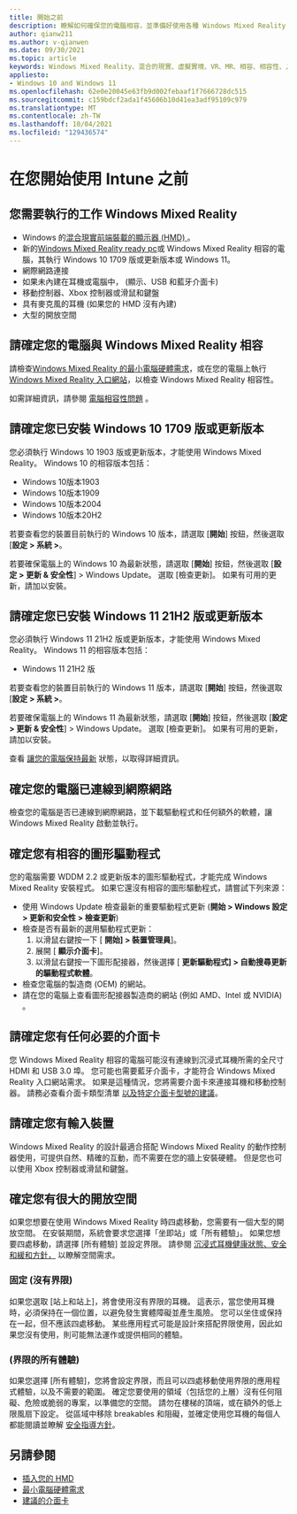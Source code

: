 ```yaml
---
title: 開始之前
description: 瞭解如何確保您的電腦相容，並準備好使用各種 Windows Mixed Reality 的應用程式體驗。
author: qianw211
ms.author: v-qianwen
ms.date: 09/30/2021
ms.topic: article
keywords: Windows Mixed Reality、混合的現實、虛擬實境、VR、MR、相容、相容性、入門、安裝程式、電腦、系統需求
appliesto:
- Windows 10 and Windows 11
ms.openlocfilehash: 62e0e20045e63fb9d002febaaf1f7666728dc515
ms.sourcegitcommit: c159bdcf2ada1f45606b10d41ea3adf95109c979
ms.translationtype: MT
ms.contentlocale: zh-TW
ms.lasthandoff: 10/04/2021
ms.locfileid: "129436574"
---
```

# <a name="before-you-start"></a>在您開始使用 Intune 之前

## <a name="what-youll-need-to-run-windows-mixed-reality"></a>您需要執行的工作 Windows Mixed Reality

* Windows 的[混合現實前端裝載的顯示器 (HMD) ](https://www.microsoft.com/en-us/windows/windows-mixed-reality-devices)。
* 新的[Windows Mixed Reality ready pc](https://support.microsoft.com/en-us/help/4039260/windows-10-mixed-reality-pc-hardware-guidelines)或 Windows Mixed Reality 相容的電腦，其執行 Windows 10 1709 版或更新版本或 Windows 11。
* 網際網路連接
* 如果未內建在耳機或電腦中， (顯示、USB 和藍牙介面卡) 
* 移動控制器、Xbox 控制器或滑鼠和鍵盤
* 具有麥克風的耳機 (如果您的 HMD 沒有內建) 
* 大型的開放空間

## <a name="make-sure-your-pc-is-compatible-with-windows-mixed-reality"></a>請確定您的電腦與 Windows Mixed Reality 相容

請檢查[Windows Mixed Reality 的最小電腦硬體需求](windows-mixed-reality-minimum-pc-hardware-compatibility-guidelines.md)，或在您的電腦上執行[Windows Mixed Reality 入口網站](install-windows-mixed-reality.md#launch-mixed-reality-portal)，以檢查 Windows Mixed Reality 相容性。

如需詳細資訊，請參閱 [電腦相容性問題](https://support.microsoft.com/help/4045777/windows-10-get-help-with-pc-compatibility-in-windows-mixed-reality) 。

## <a name="make-sure-you-have-the-windows-10-version-1709-or-newer-installed"></a>請確定您已安裝 Windows 10 1709 版或更新版本

您必須執行 Windows 10 1903 版或更新版本，才能使用 Windows Mixed Reality。 Windows 10 的相容版本包括：

* Windows 10版本1903
* Windows 10版本1909
* Windows 10版本2004
* Windows 10版本20H2

若要查看您的裝置目前執行的 Windows 10 版本，請選取 [**開始**] 按鈕，然後選取 [**設定 > 系統 >**。

若要確保電腦上的 Windows 10 為最新狀態，請選取 [**開始**] 按鈕，然後選取 [**設定 > 更新 & 安全性**] > Windows Update。  選取 [檢查更新]。 如果有可用的更新，請加以安裝。

## <a name="make-sure-you-have-the-windows-11-version-21h2-or-newer-installed"></a>請確定您已安裝 Windows 11 21H2 版或更新版本

您必須執行 Windows 11 21H2 版或更新版本，才能使用 Windows Mixed Reality。 Windows 11 的相容版本包括：

* Windows 11 21H2 版

若要查看您的裝置目前執行的 Windows 11 版本，請選取 [**開始**] 按鈕，然後選取 [**設定 > 系統 >**。

若要確保電腦上的 Windows 11 為最新狀態，請選取 [**開始**] 按鈕，然後選取 [**設定 > 更新 & 安全性**] > Windows Update。  選取 [檢查更新]。 如果有可用的更新，請加以安裝。

查看 [讓您的電腦保持最新](https://support.microsoft.com/help/12373/windows-update-faq) 狀態，以取得詳細資訊。

## <a name="make-sure-your-pc-is-connected-to-the-internet"></a>確定您的電腦已連線到網際網路

檢查您的電腦是否已連線到網際網路，並下載驅動程式和任何額外的軟體，讓 Windows Mixed Reality 啟動並執行。

## <a name="make-sure-you-have-a-compatible-graphics-driver"></a>確定您有相容的圖形驅動程式

您的電腦需要 WDDM 2.2 或更新版本的圖形驅動程式，才能完成 Windows Mixed Reality 安裝程式。 如果它還沒有相容的圖形驅動程式，請嘗試下列來源：

* 使用 Windows Update 檢查最新的重要驅動程式更新 (**開始 > Windows 設定 > 更新和安全性 > 檢查更新**) 
* 檢查是否有最新的選用驅動程式更新：
    1. 以滑鼠右鍵按一下 [ **開始] > 裝置管理員**]。
    2. 展開 [ **顯示介面卡**]。
    3. 以滑鼠右鍵按一下圖形配接器，然後選擇 [ **更新驅動程式] > 自動搜尋更新的驅動程式軟體**。
* 檢查您電腦的製造商 (OEM) 的網站。
* 請在您的電腦上查看圖形配接器製造商的網站 (例如 AMD、Intel 或 NVIDIA) 。

## <a name="make-sure-that-you-have-any-required-adapters"></a>請確定您有任何必要的介面卡

您 Windows Mixed Reality 相容的電腦可能沒有連線到沉浸式耳機所需的全尺寸 HDMI 和 USB 3.0 埠。 您可能也需要藍牙介面卡，才能符合 Windows Mixed Reality 入口網站需求。  如果是這種情況，您將需要介面卡來連接耳機和移動控制器。 請務必查看介面卡類型清單 [以及特定介面卡型號的建議](recommended-adapters-for-windows-mixed-reality-capable-pcs.md)。

## <a name="make-sure-that-you-have-input-devices"></a>請確定您有輸入裝置

Windows Mixed Reality 的設計最適合搭配 Windows Mixed Reality 的動作控制器使用，可提供自然、精確的互動，而不需要在您的牆上安裝硬體。 但是您也可以使用 Xbox 控制器或滑鼠和鍵盤。

## <a name="make-sure-that-you-have-a-large-open-space"></a>確定您有很大的開放空間

如果您想要在使用 Windows Mixed Reality 時四處移動，您需要有一個大型的開放空間。  在安裝期間，系統會要求您選擇「坐即站」或「所有體驗」。 如果您想要四處移動，請選擇 [所有體驗] 並設定界限。 請參閱 [沉浸式耳機健康狀態、安全和緩和方針，](wmr-health-safety-comfort.md) 以瞭解空間需求。

### <a name="seated-and-standing-no-boundary"></a>固定 (沒有界限) 

如果您選取 [站上和站上]，將會使用沒有界限的耳機。 這表示，當您使用耳機時，必須保持在一個位置，以避免發生實體障礙並產生風險。 您可以坐住或保持在一起，但不應該四處移動。 某些應用程式可能是設計來搭配界限使用，因此如果您沒有使用，則可能無法運作或提供相同的體驗。

### <a name="all-experiences-boundary"></a> (界限的所有體驗) 

如果您選擇 [所有體驗]，您將會設定界限，而且可以四處移動使用界限的應用程式體驗，以及不需要的範圍。 確定您要使用的領域（包括您的上層）沒有任何阻礙、危險或脆弱的專案，以準備您的空間。 請勿在樓梯的頂端，或在額外的低上限風扇下設定。 從區域中移除 breakables 和阻礙，並確定使用您耳機的每個人都能閱讀並瞭解 [安全指導方針](https://support.microsoft.com/en-us/help/4039969/windows-10-mixed-reality-immersive-headset-health-safety-comfort)。

## <a name="see-also"></a>另請參閱

* [插入您的 HMD](plug-in-your-headset.md)
* [最小電腦硬體需求](windows-mixed-reality-minimum-pc-hardware-compatibility-guidelines.md)
* [建議的介面卡](recommended-adapters-for-windows-mixed-reality-capable-pcs.md)